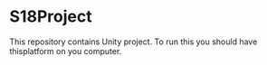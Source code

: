 # S18Project
This repository contains Unity project. To run this you should have thisplatform on you computer.
